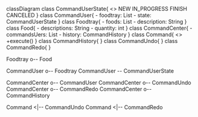 classDiagram
  class CommandUserState{
    <<enumeration>>
    NEW
    IN_PROGRESS
    FINISH
    CANCELED
  }
  class CommandUser{
    - foodtray: List<Foodtray>
    - state: CommandUserState
  }
  class Foodtray{
    - foods: List<Food>
    - description: String
  }
  class Food{
    - descriptions: String
    - quantity: int
  }
  class CommandCenter{
    - commandsUers: List<commandUser>
    - history: CommandHistory
  }
  class Command{
    <<abstract>>
    +execute()
  }
  class CommandHistory{
  }
  class CommandUndo{
  }
  class CommandRedo{
  }

Foodtray o-- Food

CommandUser o-- Foodtray
CommandUser -- CommandUserState

CommandCenter o-- CommandUser
CommandCenter o-- CommandUndo
CommandCenter o-- CommandRedo
CommandCenter o-- CommandHistory

Command <|-- CommandUndo
Command <|-- CommandRedo

